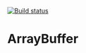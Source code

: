 [![Build status](https://ci.appveyor.com/api/projects/status/5o88tqak8dkevbqq?svg=true)](https://ci.appveyor.com/project/Lozick13/arraybuffer)
# ArrayBuffer

